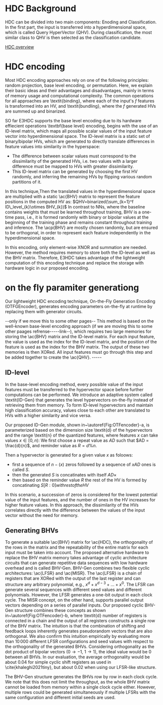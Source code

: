 HDC Background
====================

HDC can be divided into two main components: Enoding and Classification. In the first part, the input is transferred into a hyperdimensional space, which is called Query HyperVector (QHV). During classification, the most similar class to QHV is then selected as the classification candidate.

[HDC overview](../figur/HDC_main.jpg)

HDC encoding
====================
Most HDC encoding approaches rely on one of the following principles: random projection, base level encoding, or permutation.
Here, we explain their basic ideas and their advantages and disadvantages, mainly in terms of memory usage and computational complexity.
The common operations for all approaches are \textit{binding}, where each of the input's $f$ features is transformed into an HV, and \textit{bundling}, where the $f$ generated HVs are summed up and binarized.

SO far E3HDC supports the base level encoding due to its hardware effiecient operations
\textbf{base level} encoding, begins with the use of an ID-level matrix, which maps all possible scalar values of the input feature vector into hyperdimensional space. The ID-level matrix is a static set of binary/bipolar HVs, which are generated to directly translate differences in feature values into similarity in the hyperspace:
* The difference between scalar values must correspond to the dissimilarity of the generated HVs, i.e. two values with a larger difference must be mapped to HVs with greater dissimilarity.
* This ID-level matrix can be generated by choosing the first HV randomly, and 
inferring the remaining HVs by flipping various random partitions of it. 

In this technique,Then the translated values in the hyperdimensional space are multiplied with a static \ac{BHV} matrix to represent the feature positions in the computed HV as: $QHV=binarized(\sum_{k=1}^f ID\_level_{k}\otimes BHV_{k})$ 
In contrast to NNs, where the baseline contains weights that must be learned throughout training, BHV is a one-time pass, i.e., it is formed randomly with binary or bipolar values at the beginning of the training phase and remains constant throughout training and inference. The \acp{BHV} are mostly chosen randomly, but are ensured to be orthogonal, in order to represent each feature independently in the hyperdimensional space.

In this encoding, only element-wise XNOR and summation are needed. However, the method requires memory to store both the ID-level as well as the BHV matrix. Therefore, E3HDC takes advantage of the lightweight computation of this encoding technique and replace the storage with hardware logic in our proposed encoding.

on the fly paramiter generationg
=========
Our lightweight HDC encoding technique, On-the-Fly Generation Encoding (OTFGEncoder), generates encoding parameters on-the-fly at runtime by replacing them with generator circuits. 

--only if we move this to some other pages-- This method is based on the well-known base-level encoding approach (if we are moving this to some other paages refrense-----link--), which requires two large memories for storing the \ac{BHV} matrix and the ID-level matrix. For each input feature, the value is used as the index for the ID-level matrix, and the position of the feature is used as the index for the BHV matrix. The output of these two memories is then XORed. All input features must go through this step and be added together to create the \ac{QHV}. -----


ID-level
------------

In the base-level encoding method, every possible value of the input features must be transferred to the hypervector space before further computations can be performed. We introduce an adaptive system called \textit{ID-Gen} that generates the level hypervectors on-the-fly instead of retrieving them from memory. To form ID-level hypervectors and maintain high classification accuracy, values close to each other are translated to HVs with a higher similarity and vice versa.

Our proposed ID-Gen module, shown in~\autoref{Fig:OTFencoder}-a, is parameterized based on the dimension size \textit{d} of the hypervectors and the range \textit{n} of the quantized features, where features $x$ can take values $x\in [0,n)$: We first choose a repeat value as $AD$ such that $AD = \frac{d}{n}$, and reminder value as $R = {d}\%{n}$.

Then a hypervector is generated for a given value $x$ as foloows:
* first a sequence of $n-(x)$ zeros followed by a sequence of $xAD$ ones is called $S$.
* then the generated $S$ is concatinates with itself  $AD\times$
* then based on the reminder value $R$ the rest of the HV is formed by concatinating $S[R:0] with rest of the HV$ 

In this scenario, a succession of zeros is considered for the lowest potential value of the input features, and the number of ones in the HV increases for higher feature values.
In this approach, the dissimilarity of the HVs correlates directly with the difference between the values of the input vector without the need for memory.


Generating BHVs
---------------

To generate a suitable \ac{BHV} matrix for \ac{HDC}, the orthogonality of the rows in the matrix and the repeatability of the entire matrix for each input must be taken into account. The proposed alternative hardware to replace the BHV matrix memory takes advantage of cyclic architecture circuits that can generate repetitive data sequences with low hardware overhead and is called BHV-Gen.
BHV-Gen combines two flexible cyclic architectures: \ac{LFSR} and \ac{MISR}.
The \ac{LFSR} is a chain of registers that are XORed with the output of the last register and can structure any arbitrary polynomial, e.g., $x^d + x^{d-3} +... + x^0$. The LFSR can generate several sequences with different seed values and different polynomials.
However, the LFSR generates a one-bit output in each clock cycle. The MISR concept, on the other hand, supports parallel output vectors depending on a series of parallel inputs.
Our proposed cyclic BHV-Gen structure combines these concepts as shown in~\autoref{Fig:OTFencoder}-b, where \textit{d} number of registers is connected in a chain and the output of all registers constructs a single row of the BHV matrix. The intuition is that the combination of shifting and feedback loops inherently generates pseudorandom vectors that are also orthogonal. We also confirm this intuition empirically by evaluating more than $10\,000$ different LFSR configurations and seed values with respect to the orthogonality of the generated BHVs.
Considering orthogonality as the dot product of bipolar vectors ($0\rightarrow -1$, $1\rightarrow 1$), the ideal value would be $0$ between all BHVs. In our evaluation, the average orthogonality would be about $0.04$ for simple cyclic shift registers as used in \cite{khaleghi2021tiny}, but about $0.02$ when using our LFSR-like structure.

The BHV-Gen structure generates the BHVs row by row in each clock cycle. We note that this does not limit the throughput, as the whole BHV matrix cannot be loaded from memory within a single clock cycle either. However, multiple rows could be generated simultaneously if multiple LFSRs with the same configuration and different initial seeds are used.


